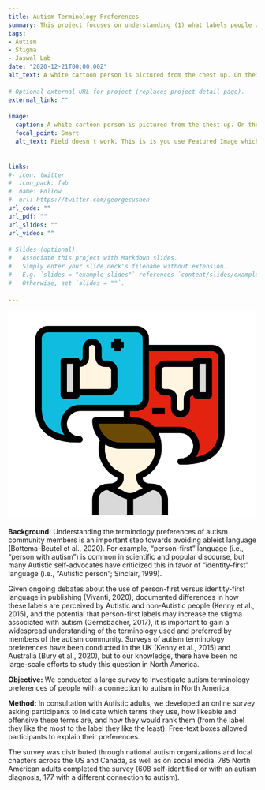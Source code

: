 ```yaml
---
title: Autism Terminology Preferences
summary: This project focuses on understanding (1) what labels people with a connection to autism prefer and (2) how particular labels may contribute to or reduce the stigmatization of people who have a diagnosis of autism.
tags:
- Autism
- Stigma
- Jaswal Lab
date: "2020-12-21T00:00:00Z"
alt_text: A white cartoon person is pictured from the chest up. On their left is a floating thumbs up sign and on their right is a floating thumbs down sign. The thumb signs are encased in thought bubbles.

# Optional external URL for project (replaces project detail page).
external_link: ""

image:
  caption: A white cartoon person is pictured from the chest up. On their left is a floating thumbs up sign and on their right is a floating thumbs down sign. The thumb signs are encased in thought bubbles. 
  focal_point: Smart
  alt_text: Field doesn't work. This is is you use Featured Image which doesn't support alt text as of now


links:
#- icon: twitter
#  icon_pack: fab
#  name: Follow
#  url: https://twitter.com/georgecushen
url_code: ""
url_pdf: ""
url_slides: ""
url_video: ""

# Slides (optional).
#   Associate this project with Markdown slides.
#   Simply enter your slide deck's filename without extension.
#   E.g. `slides = "example-slides"` references `content/slides/example-slides.md`.
#   Otherwise, set `slides = ""`.

---
```

![A white cartoon person is pictured from the chest up. On their left is a floating thumbs up sign and on their right is a floating thumbs down sign. The thumb signs are encased in thought bubbles.](projImage.jpg)

**Background:**
Understanding the terminology preferences of autism community members is an important step towards avoiding ableist language (Bottema-Beutel et al., 2020). For example, “person-first” language (i.e., “person with autism”) is common in scientific and popular discourse, but many Autistic self-advocates have criticized this in favor of “identity-first” language (i.e., “Autistic person”; Sinclair, 1999). 

Given ongoing debates about the use of person-first versus identity-first language in publishing (Vivanti, 2020), documented differences in how these labels are perceived by Autistic and non-Autistic people (Kenny et al., 2015), and the potential that person-first labels may increase the stigma associated with autism (Gernsbacher, 2017), it is important to gain a widespread understanding of the terminology used and preferred by members of the autism community. Surveys of autism terminology preferences have been conducted in the UK (Kenny et al., 2015) and Australia (Bury et al., 2020), but to our knowledge, there have been no large-scale efforts to study this question in North America.

**Objective:**
We conducted a large survey to investigate autism terminology preferences of people with a connection to autism in North America.

**Method:**
In consultation with Autistic adults, we developed an online survey asking participants to indicate which terms they use, how likeable and offensive these terms are, and how they would rank them (from the label they like the most to the label they like the least). Free-text boxes allowed participants to explain their preferences.

The survey was distributed through national autism organizations and local chapters across the US and Canada, as well as on social media. 785 North American adults completed the survey (608 self-identified or with an autism diagnosis, 177 with a different connection to autism). 

